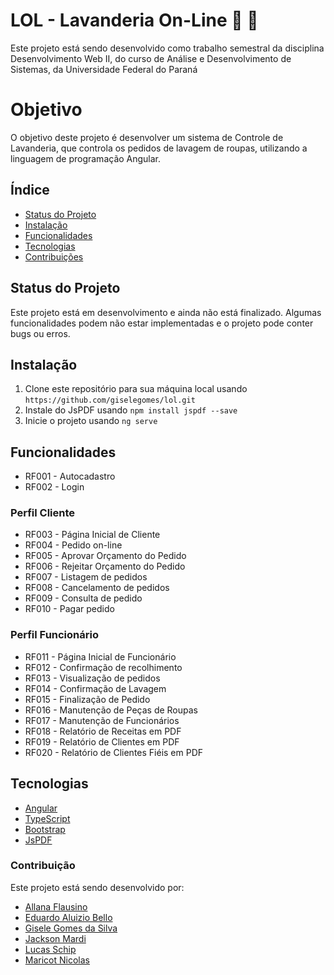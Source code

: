 # LOL - Lavanderia On-Line :socks: :jeans:

Este projeto está sendo desenvolvido como trabalho semestral da disciplina Desenvolvimento Web II, do curso de Análise e Desenvolvimento de Sistemas, da Universidade Federal do Paraná

# Objetivo

O objetivo deste projeto é desenvolver um sistema de Controle de Lavanderia, que controla os pedidos de lavagem de roupas, utilizando a linguagem de programação Angular.

## Índice

- [Status do Projeto](#status-do-projeto)
- [Instalação](#instalação)
- [Funcionalidades](#funcionalidades)
- [Tecnologias](#tecnologias)
- [Contribuições](#contribuição)

## Status do Projeto

Este projeto está em desenvolvimento e ainda não está finalizado. Algumas funcionalidades podem não estar implementadas e o projeto pode conter bugs ou erros.

## Instalação

1. Clone este repositório para sua máquina local usando `https://github.com/giselegomes/lol.git`
2. Instale do JsPDF usando `npm install jspdf --save`
3. Inicie o projeto usando `ng serve`

## Funcionalidades

- RF001 - Autocadastro
- RF002 - Login

### Perfil Cliente

- RF003 - Página Inicial de Cliente
- RF004 - Pedido on-line
- RF005 - Aprovar Orçamento do Pedido
- RF006 - Rejeitar Orçamento do Pedido
- RF007 - Listagem de pedidos
- RF008 - Cancelamento de pedidos
- RF009 - Consulta de pedido
- RF010 - Pagar pedido

### Perfil Funcionário

- RF011 - Página Inicial de Funcionário
- RF012 - Confirmação de recolhimento
- RF013 - Visualização de pedidos
- RF014 - Confirmação de Lavagem
- RF015 - Finalização de Pedido
- RF016 - Manutenção de Peças de Roupas
- RF017 - Manutenção de Funcionários
- RF018 - Relatório de Receitas em PDF
- RF019 - Relatório de Clientes em PDF
- RF020 - Relatório de Clientes Fiéis em PDF

## Tecnologias

- [Angular](https://angular.io/)
- [TypeScript](https://www.typescriptlang.org/)
- [Bootstrap](https://getbootstrap.com/)
- [JsPDF](https://www.npmjs.com/package/jspdf)

### Contribuição

Este projeto está sendo desenvolvido por:

- [Allana Flausino](https://github.com/allanaflausino)
- [Eduardo Aluizio Bello](https://github.com/edubello93)
- [Gisele Gomes da Silva](https://github.com/giselegomes)
- [Jackson Mardi](https://github.com/Jack1sn)
- [Lucas Schip](https://github.com/LSchip)
- [Maricot Nicolas](https://github.com/nuicolas)